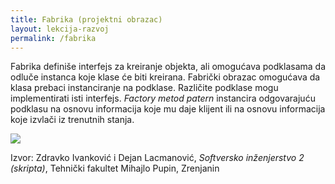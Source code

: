 ```yaml
---
title: Fabrika (projektni obrazac)
layout: lekcija-razvoj
permalink: /fabrika
---
```


Fabrika definiše interfejs za kreiranje objekta, ali omogućava podklasama da odluče instanca koje klase će biti kreirana. Fabrički obrazac omogućava da klasa prebaci instanciranje na podklase. Različite podklase mogu implementirati isti interfejs. *Factory metod patern* instancira odgovarajuću podklasu na osnovu informacija koje mu daje klijent ili na osnovu informacija koje izvlači iz trenutnih stanja.

![](https://upload.wikimedia.org/wikipedia/commons/4/43/W3sDesign_Factory_Method_Design_Pattern_UML.jpg)


Izvor: Zdravko Ivanković i Dejan Lacmanović, *Softversko inženjerstvo 2 (skripta)*, Tehnički fakultet Mihajlo Pupin, Zrenjanin
